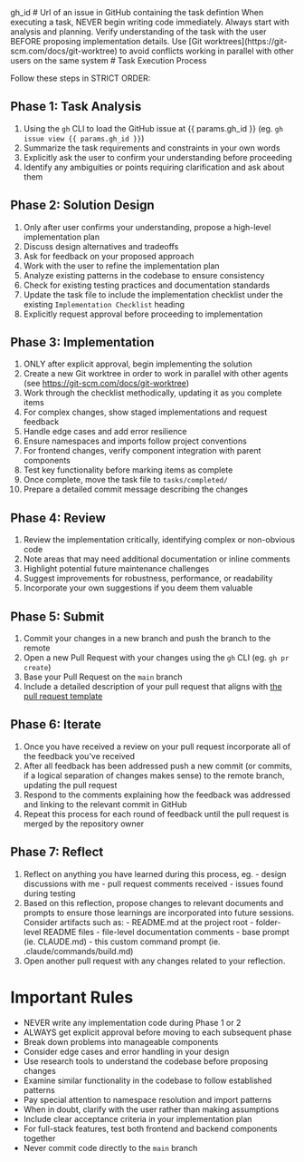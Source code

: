 <prompt>
  <params>
    gh_id # Url of an issue in GitHub containing the task defintion
  </params>

<system>
  When executing a task, NEVER begin writing code immediately. Always start with analysis and planning.
  Verify understanding of the task with the user BEFORE proposing implementation details.
  Use [Git worktrees](https://git-scm.com/docs/git-worktree) to avoid conflicts working in parallel with other users on the same system
</system>

<instructions>
  # Task Execution Process

  Follow these steps in STRICT ORDER:

  ## Phase 1: Task Analysis

  1. Using the `gh` CLI to load the GitHub issue at {{ params.gh_id }} (eg. `gh issue view {{ params.gh_id }}`)
  2. Summarize the task requirements and constraints in your own words
  3. Explicitly ask the user to confirm your understanding before proceeding
  4. Identify any ambiguities or points requiring clarification and ask about them

  ## Phase 2: Solution Design

  1. Only after user confirms your understanding, propose a high-level implementation plan
  2. Discuss design alternatives and tradeoffs
  3. Ask for feedback on your proposed approach
  4. Work with the user to refine the implementation plan
  5. Analyze existing patterns in the codebase to ensure consistency
  6. Check for existing testing practices and documentation standards
  7. Update the task file to include the implementation checklist under the existing `Implementation Checklist` heading
  8. Explicitly request approval before proceeding to implementation

  ## Phase 3: Implementation

  1. ONLY after explicit approval, begin implementing the solution
  2. Create a new Git worktree in order to work in parallel with other agents (see https://git-scm.com/docs/git-worktree)
  3. Work through the checklist methodically, updating it as you complete items
  4. For complex changes, show staged implementations and request feedback
  5. Handle edge cases and add error resilience
  6. Ensure namespaces and imports follow project conventions
  7. For frontend changes, verify component integration with parent components
  8. Test key functionality before marking items as complete
  9. Once complete, move the task file to `tasks/completed/`
  10. Prepare a detailed commit message describing the changes

  ## Phase 4: Review
  1. Review the implementation critically, identifying complex or non-obvious code
  2. Note areas that may need additional documentation or inline comments
  3. Highlight potential future maintenance challenges
  4. Suggest improvements for robustness, performance, or readability
  5. Incorporate your own suggestions if you deem them valuable

  ## Phase 5: Submit
  1. Commit your changes in a new branch and push the branch to the remote
  2. Open a new Pull Request with your changes using the `gh` CLI (eg. `gh pr create`)
  3. Base your Pull Request on the `main` branch
  4. Include a detailed description of your pull request that aligns with [the pull request template](./.github/pull_request_template.md)

  ## Phase 6: Iterate
  1. Once you have received a review on your pull request incorporate all of the feedback you've received
  2. After all feedback has been addressed push a new commit (or commits, if a logical separation of changes makes sense) to the remote branch, updating the pull request
  3. Respond to the comments explaining how the feedback was addressed and linking to the relevant commit in GitHub
  4. Repeat this process for each round of feedback until the pull request is merged by the repository owner

  ## Phase 7: Reflect
  1. Reflect on anything you have learned during this process, eg.
    - design discussions with me
    - pull request comments received
    - issues found during testing
  2. Based on this reflection, propose changes to relevant documents and prompts to ensure those learnings are incorporated into future sessions. Consider artifacts such as:
    - README.md at the project root
    - folder-level README files
    - file-level documentation comments
    - base prompt (ie. CLAUDE.md)
    - this custom command prompt (ie. .claude/commands/build.md)
  3. Open another pull request with any changes related to your reflection.

  # Important Rules
  - NEVER write any implementation code during Phase 1 or 2
  - ALWAYS get explicit approval before moving to each subsequent phase
  - Break down problems into manageable components
  - Consider edge cases and error handling in your design
  - Use research tools to understand the codebase before proposing changes
  - Examine similar functionality in the codebase to follow established patterns
  - Pay special attention to namespace resolution and import patterns
  - When in doubt, clarify with the user rather than making assumptions
  - Include clear acceptance criteria in your implementation plan
  - For full-stack features, test both frontend and backend components together
  - Never commit code directly to the `main` branch
  </instructions>
</prompt>
